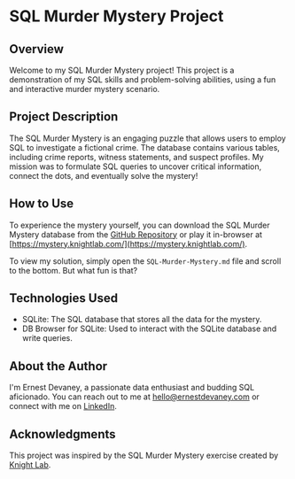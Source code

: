 # SQL Murder Mystery Project

## Overview
Welcome to my SQL Murder Mystery project! This project is a demonstration of my SQL skills and problem-solving abilities, using a fun and interactive murder mystery scenario.

## Project Description
The SQL Murder Mystery is an engaging puzzle that allows users to employ SQL to investigate a fictional crime. The database contains various tables, including crime reports, witness statements, and suspect profiles. My mission was to formulate SQL queries to uncover critical information, connect the dots, and eventually solve the mystery!

## How to Use
To experience the mystery yourself, you can download the SQL Murder Mystery database from the [GitHub Repository](https://github.com/NUKnightLab/sql-mysteries) or play it in-browser at [https://mystery.knightlab.com/](https://mystery.knightlab.com/). 

To view my solution, simply open the `SQL-Murder-Mystery.md` file and scroll to the bottom. But what fun is that?

## Technologies Used
- SQLite: The SQL database that stores all the data for the mystery.
- DB Browser for SQLite: Used to interact with the SQLite database and write queries.

## About the Author
I'm Ernest Devaney, a passionate data enthusiast and budding SQL aficionado. You can reach out to me at hello@ernestdevaney.com or connect with me on [LinkedIn](https://www.linkedin.com/in/ernest-devaney/).

## Acknowledgments
This project was inspired by the SQL Murder Mystery exercise created by [Knight Lab](https://knightlab.northwestern.edu/).

